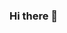 ### Hi there 👋

<!--
**KBTrotter/KBTrotter** is a ✨ _special_ ✨ repository because its `README.md` (this file) appears on your GitHub profile.

Here are some ideas to get you started:

- 🌱 I’m currently learning C++
- ⚡ I'm interested in learning more about cybersecurity and machine learning
- 😄 Pronouns: she/her
-->
